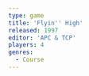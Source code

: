 ```yaml
---
type: game
title: 'Flyin'' High'
released: 1997
editor: 'APC & TCP'
players: 4
genres:
  - Course
---
```

